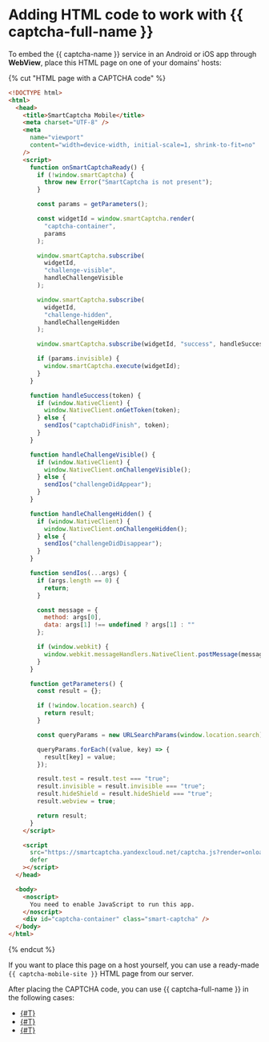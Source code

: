 # Adding HTML code to work with {{ captcha-full-name }}

To embed the {{ captcha-name }} service in an Android or iOS app through **WebView**, place this HTML page on one of your domains' hosts:

{% cut "HTML page with a CAPTCHA code" %}

```html
<!DOCTYPE html>
<html>
  <head>
    <title>SmartCaptcha Mobile</title>
    <meta charset="UTF-8" />
    <meta
      name="viewport"
      content="width=device-width, initial-scale=1, shrink-to-fit=no"
    />
    <script>
      function onSmartCaptchaReady() {
        if (!window.smartCaptcha) {
          throw new Error("SmartCaptcha is not present");
        }

        const params = getParameters();

        const widgetId = window.smartCaptcha.render(
          "captcha-container",
          params
        );

        window.smartCaptcha.subscribe(
          widgetId,
          "challenge-visible",
          handleChallengeVisible
        );

        window.smartCaptcha.subscribe(
          widgetId,
          "challenge-hidden",
          handleChallengeHidden
        );

        window.smartCaptcha.subscribe(widgetId, "success", handleSuccess);

        if (params.invisible) {
          window.smartCaptcha.execute(widgetId);
        }
      }

      function handleSuccess(token) {
        if (window.NativeClient) {
          window.NativeClient.onGetToken(token);
        } else {
          sendIos("captchaDidFinish", token);
        }
      }

      function handleChallengeVisible() {
        if (window.NativeClient) {
          window.NativeClient.onChallengeVisible();
        } else {
          sendIos("challengeDidAppear");
        }
      }

      function handleChallengeHidden() {
        if (window.NativeClient) {
          window.NativeClient.onChallengeHidden();
        } else {
          sendIos("challengeDidDisappear");
        }
      }

      function sendIos(...args) {
        if (args.length == 0) {
          return;
        }

        const message = {
          method: args[0],
          data: args[1] !== undefined ? args[1] : ""
        };

        if (window.webkit) {
          window.webkit.messageHandlers.NativeClient.postMessage(message);
        }
      }

      function getParameters() {
        const result = {};

        if (!window.location.search) {
          return result;
        }

        const queryParams = new URLSearchParams(window.location.search);

        queryParams.forEach((value, key) => {
          result[key] = value;
        });

        result.test = result.test === "true";
        result.invisible = result.invisible === "true";
        result.hideShield = result.hideShield === "true";
        result.webview = true;

        return result;
      }
    </script>

    <script
      src="https://smartcaptcha.yandexcloud.net/captcha.js?render=onload&onload=onSmartCaptchaReady"
      defer
    ></script>
  </head>

  <body>
    <noscript>
      You need to enable JavaScript to run this app.
    </noscript>
    <div id="captcha-container" class="smart-captcha" />
  </body>
</html>
```

{% endcut %}

If you want to place this page on a host yourself, you can use a ready-made `{{ captcha-mobile-site }}` HTML page from our server.

After placing the CAPTCHA code, you can use {{ captcha-full-name }} in the following cases:

* [{#T}](../smartcaptcha/tutorials/mobile-app/android/quickstart-android.md)
* [{#T}](../smartcaptcha/tutorials/mobile-app/android/invisible-captcha-android.md)
* [{#T}](../smartcaptcha/tutorials/mobile-app/ios/quickstart-ios.md)
